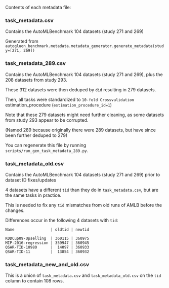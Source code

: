 Contents of each metadata file:

### task_metadata.csv

Contains the AutoMLBenchmark 104 datasets (study 271 and 269)

Generated from `autogluon_benchmark.metadata.metadata_generator.generate_metadata(study=[271, 269])`

### task_metadata_289.csv

Contains the AutoMLBenchmark 104 datasets (study 271 and 269), plus the 208 datasets from study 293.

These 312 datasets were then deduped by `did` resulting in 279 datasets.

Then, all tasks were standardized to `10-fold Crossvalidation` estimation_procedure (`estimation_procedure_id=1`)

Note that these 279 datasets might need further cleaning, as some datasets from study 293 appear to be corrupted.

(Named 289 because originally there were 289 datasets, but have since been further deduped to 279)

You can regenerate this file by running `scripts/run_gen_task_metadata_289.py`.

### task_metadata_old.csv

Contains the AutoMLBenchmark 104 datasets (study 271 and 269) prior to dataset ID fixes/updates

4 datasets have a different `tid` than they do in `task_metadata.csv`, but are the same tasks in practice.

This is needed to fix any `tid` mismatches from old runs of AMLB before the changes.

Differences occur in the following 4 datasets with `tid`:

```
Name                | oldtid | newtid

KDDCup09-Upselling  | 360115 | 360975
MIP-2016-regression | 359947 | 360945
QSAR-TID-10980      |  14097 | 360933
QSAR-TID-11         |  13854 | 360932
```

### task_metadata_new_and_old.csv

This is a union of `task_metadata.csv` and `task_metadata_old.csv` on the `tid` column to contain 108 rows.
